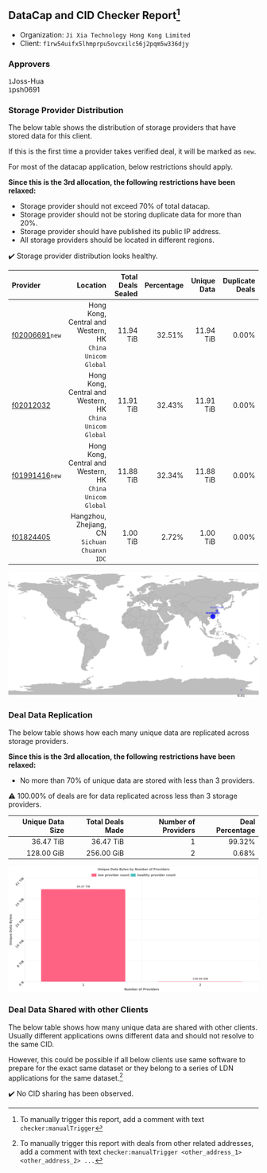 ## DataCap and CID Checker Report[^1]
 - Organization: `Ji Xia Technology Hong Kong Limited`
 - Client: `f1rw54uifx5lhmprpu5ovcxilc56j2pqm5w336djy`
### Approvers
`1`Joss-Hua<br/>`1`psh0691

### Storage Provider Distribution
The below table shows the distribution of storage providers that have stored data for this client.

If this is the first time a provider takes verified deal, it will be marked as `new`.

For most of the datacap application, below restrictions should apply.

**Since this is the 3rd allocation, the following restrictions have been relaxed:**
 - Storage provider should not exceed 70% of total datacap.
 - Storage provider should not be storing duplicate data for more than 20%.
 - Storage provider should have published its public IP address.
 - All storage providers should be located in different regions.

✔️ Storage provider distribution looks healthy.

| Provider                                                    |                                                     Location | Total Deals Sealed | Percentage | Unique Data | Duplicate Deals |
| :---------------------------------------------------------- | -----------------------------------------------------------: | -----------------: | ---------: | ----------: | --------------: |
| [f02006691](https://filfox.info/en/address/f02006691)`new`  | Hong Kong, Central and Western, HK<br/>`China Unicom Global` |          11.94 TiB |     32.51% |   11.94 TiB |           0.00% |
| [f02012032](https://filfox.info/en/address/f02012032)       | Hong Kong, Central and Western, HK<br/>`China Unicom Global` |          11.91 TiB |     32.43% |   11.91 TiB |           0.00% |
| [f01991416](https://filfox.info/en/address/f01991416)`new`  | Hong Kong, Central and Western, HK<br/>`China Unicom Global` |          11.88 TiB |     32.34% |   11.88 TiB |           0.00% |
| [f01824405](https://filfox.info/en/address/f01824405)       |             Hangzhou, Zhejiang, CN<br/>`Sichuan Chuanxn IDC` |           1.00 TiB |      2.72% |    1.00 TiB |           0.00% |

![Provider Distribution](https://raw.githubusercontent.com/data-preservation-programs/filplus-checker-assets/main/filecoin-project/filecoin-plus-large-datasets/issues/1008/1676293491855.png)
### Deal Data Replication
The below table shows how each many unique data are replicated across storage providers.

**Since this is the 3rd allocation, the following restrictions have been relaxed:**
- No more than 70% of unique data are stored with less than 3 providers.

⚠️ 100.00% of deals are for data replicated across less than 3 storage providers.

| Unique Data Size | Total Deals Made | Number of Providers | Deal Percentage |
| ---------------: | ---------------: | ------------------: | --------------: |
|        36.47 TiB |        36.47 TiB |                   1 |          99.32% |
|       128.00 GiB |       256.00 GiB |                   2 |           0.68% |

![Replication Distribution](https://raw.githubusercontent.com/data-preservation-programs/filplus-checker-assets/main/filecoin-project/filecoin-plus-large-datasets/issues/1008/1676293492620.png)
### Deal Data Shared with other Clients
The below table shows how many unique data are shared with other clients.
Usually different applications owns different data and should not resolve to the same CID.

However, this could be possible if all below clients use same software to prepare for the exact same dataset or they belong to a series of LDN applications for the same dataset.[^3]

✔️ No CID sharing has been observed.

[^1]: To manually trigger this report, add a comment with text `checker:manualTrigger`

[^2]: Deals from those addresses are combined into this report as they are specified with `checker:manualTrigger`

[^3]: To manually trigger this report with deals from other related addresses, add a comment with text `checker:manualTrigger <other_address_1> <other_address_2> ...`
